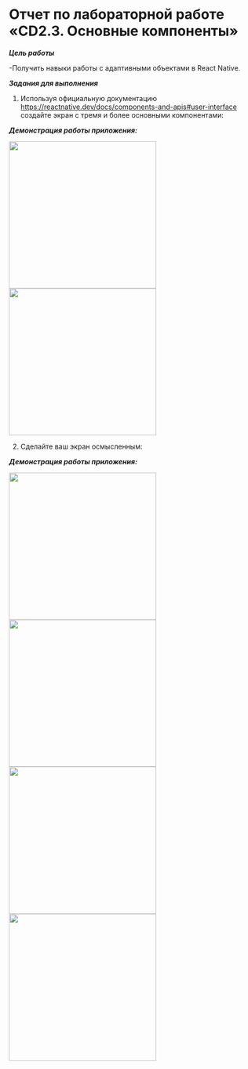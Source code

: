 
# Отчет по лабораторной работе «CD2.3. Основные компоненты»

***Цель работы***

-Получить навыки работы с адаптивными объектами в React Native.

***Задания для выполнения*** 

1. Используя официальную документацию https://reactnative.dev/docs/components-and-apis#user-interface создайте экран с тремя и более основными компонентами:

***Демонстрация работы приложения:***

<img src="https://user-images.githubusercontent.com/90133237/162260969-21ad466b-3c20-47e4-bd00-41946e901021.jpg" width="300" />

<img src="https://user-images.githubusercontent.com/90133237/162261058-ce673444-7785-44f9-82b1-f0e232b42b9d.jpg" width="300" />

2. Сделайте ваш экран осмысленным:

***Демонстрация работы приложения:***

<img src="https://user-images.githubusercontent.com/90133237/162261203-92bdfbc3-e081-415c-9767-76def3bf6e9a.jpg" width="300" />

<img src="https://user-images.githubusercontent.com/90133237/162261237-fad57776-4787-498b-b865-e9706be96295.jpg" width="300" />

<img src="https://user-images.githubusercontent.com/90133237/162261247-a81c329c-fd4c-4b88-bf77-999d6e255723.jpg" width="300" />

<img src="https://user-images.githubusercontent.com/90133237/162261251-602ed4ac-a89e-4896-a1f6-a75876d9a694.jpg" width="300" />

